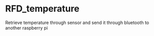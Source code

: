 # RFD_temperature
Retrieve temperature through sensor and send it through bluetooth to another raspberry pi
